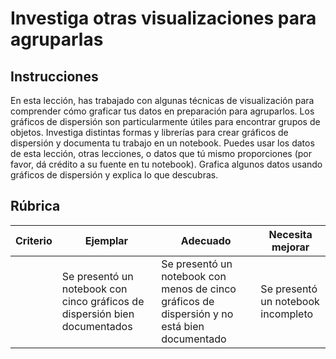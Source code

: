 # Investiga otras visualizaciones para agruparlas

## Instrucciones

En esta lección, has trabajado con algunas técnicas de visualización para comprender cómo graficar tus datos en preparación para agruparlos. Los gráficos de dispersión son particularmente útiles para encontrar grupos de objetos. Investiga distintas formas y librerías para crear gráficos de dispersión y documenta tu trabajo en un notebook. Puedes usar los datos de esta lección, otras lecciones, o datos que tú mismo proporciones (por favor, dá crédito a su fuente en tu notebook). Grafica algunos datos usando gráficos de dispersión y explica lo que descubras.

## Rúbrica

| Criterio | Ejemplar                                                      | Adecuado                                                                                 | Necesita mejorar                   |
| -------- | -------------------------------------------------------------- | ---------------------------------------------------------------------------------------- | ----------------------------------- |
|          | Se presentó un notebook con cinco gráficos de dispersión bien documentados | Se presentó un notebook con menos de cinco gráficos de dispersión y no está bien documentado | Se presentó un notebook incompleto |